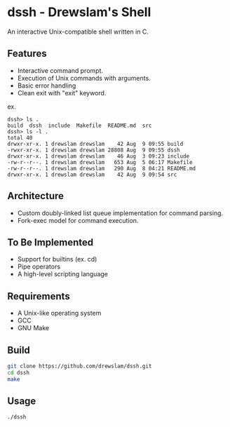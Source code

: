 # dssh - Drewslam's Shell

An interactive Unix-compatible shell written in C.

## Features

- Interactive command prompt.
- Execution of Unix commands with arguments.
- Basic error handling
- Clean exit with "exit" keyword.

ex.
```
dssh> ls .
build  dssh  include  Makefile  README.md  src
dssh> ls -l .
total 40
drwxr-xr-x. 1 drewslam drewslam    42 Aug  9 09:55 build
-rwxr-xr-x. 1 drewslam drewslam 28808 Aug  9 09:55 dssh
drwxr-xr-x. 1 drewslam drewslam    46 Aug  3 09:23 include
-rw-r--r--. 1 drewslam drewslam   653 Aug  5 06:17 Makefile
-rw-r--r--. 1 drewslam drewslam   290 Aug  8 04:21 README.md
drwxr-xr-x. 1 drewslam drewslam    42 Aug  9 09:54 src
```

## Architecture

- Custom doubly-linked list queue implementation for command parsing.
- Fork-exec model for command execution.

## To Be Implemented

- Support for builtins (ex. cd)
- Pipe operators
- A high-level scripting language

## Requirements

- A Unix-like operating system
- GCC
- GNU Make

## Build

```bash
git clone https://github.com/drewslam/dssh.git
cd dssh
make
```

## Usage

```bash
./dssh
```
